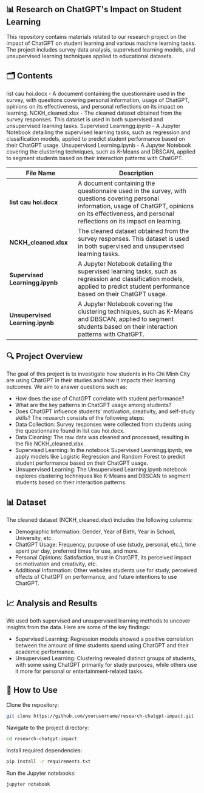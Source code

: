 ## 📊 Research on ChatGPT's Impact on Student Learning
This repository contains materials related to our research project on the impact of ChatGPT on student learning and various machine learning tasks. The project includes survey data analysis, supervised learning models, and unsupervised learning techniques applied to educational datasets.

## 🗂 Contents
list cau hoi.docx - A document containing the questionnaire used in the survey, with questions covering personal information, usage of ChatGPT, opinions on its effectiveness, and personal reflections on its impact on learning.
NCKH_cleaned.xlsx - The cleaned dataset obtained from the survey responses. This dataset is used in both supervised and unsupervised learning tasks.
Supervised Learningg.ipynb - A Jupyter Notebook detailing the supervised learning tasks, such as regression and classification models, applied to predict student performance based on their ChatGPT usage.
Unsupervised Learning.ipynb - A Jupyter Notebook covering the clustering techniques, such as K-Means and DBSCAN, applied to segment students based on their interaction patterns with ChatGPT.

| File Name                 | Description                                                                          |
|---------------------------|--------------------------------------------------------------------------------------|
| **list cau hoi.docx**         | A document containing the questionnaire used in the survey, with questions covering personal information, usage of ChatGPT, opinions on its effectiveness, and personal reflections on its impact on learning.|
| **NCKH_cleaned.xlsx**     | The cleaned dataset obtained from the survey responses. This dataset is used in both supervised and unsupervised learning tasks.                   |
| **Supervised Learningg.ipynb**  | A Jupyter Notebook detailing the supervised learning tasks, such as regression and classification models, applied to predict student performance based on their ChatGPT usage. |
| **Unsupervised Learning.ipynb**  | A Jupyter Notebook covering the clustering techniques, such as K-Means and DBSCAN, applied to segment students based on their interaction patterns with ChatGPT.|


## 🔍 Project Overview
The goal of this project is to investigate how students in Ho Chi Minh City are using ChatGPT in their studies and how it impacts their learning outcomes. We aim to answer questions such as:
- How does the use of ChatGPT correlate with student performance?
- What are the key patterns in ChatGPT usage among students?
- Does ChatGPT influence students' motivation, creativity, and self-study skills?
The research consists of the following steps:
- Data Collection: Survey responses were collected from students using the questionnaire found in list cau hoi.docx.
- Data Cleaning: The raw data was cleaned and processed, resulting in the file NCKH_cleaned.xlsx.
- Supervised Learning: In the notebook Supervised Learningg.ipynb, we apply models like Logistic Regression and Random Forest to predict student performance based on their ChatGPT usage.
- Unsupervised Learning: The Unsupervised Learning.ipynb notebook explores clustering techniques like K-Means and DBSCAN to segment students based on their interaction patterns.
## 📊 Dataset
The cleaned dataset (NCKH_cleaned.xlsx) includes the following columns:
- Demographic Information: Gender, Year of Birth, Year in School, University, etc.
- ChatGPT Usage: Frequency, purpose of use (study, personal, etc.), time spent per day, preferred times for use, and more.
- Personal Opinions: Satisfaction, trust in ChatGPT, its perceived impact on motivation and creativity, etc.
- Additional Information: Other websites students use for study, perceived effects of ChatGPT on performance, and future intentions to use ChatGPT.
## 📈 Analysis and Results
We used both supervised and unsupervised learning methods to uncover insights from the data. Here are some of the key findings:
- Supervised Learning: Regression models showed a positive correlation between the amount of time students spend using ChatGPT and their academic performance.
- Unsupervised Learning: Clustering revealed distinct groups of students, with some using ChatGPT primarily for study purposes, while others use it more for personal or entertainment-related tasks.
## 📑 How to Use
Clone the repository:
```bash
git clone https://github.com/yourusername/research-chatgpt-impact.git
```
Navigate to the project directory:
```bash
cd research-chatgpt-impact
```
Install required dependencies:
```bash
pip install -r requirements.txt
```
Run the Jupyter notebooks:
```bash
jupyter notebook
```

